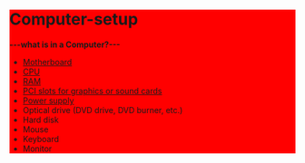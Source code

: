 <!DOCTYPE html>
<html>
     
  
  <div style="background:red;">
  <h1>
    Computer-setup
    </h1>
    
 **---what is in a Computer?---**
  
  <head>
    
   -  [Motherboard](https://the-tech-knight.com/what-does-a-motherboard-do-explained-in-simple-terms/#:~:text=1%20Motherboards%20Regulate%20the%20Voltage%20from%20the%20Power,Clock%20Chip%20for%20the%20CPU%20and%20GPU.%20?msclkid=09363298cfa011ecbeede22949d38afa) <br>
   -  [CPU](https://www.makeuseof.com/tag/cpu-technology-explained/#:~:text=It%20is%20the%20part%20of%20a%20computer%20that,and%20laptops%2C%20to%20smartphones%2C%20tablets%2C%20and%20smart%20TVs.?msclkid=39b954b4cfa011ec81c3b83512793e19) <br>
   -  [RAM](https://www.lifewire.com/what-is-random-access-memory-ram-2618159#:~:text=Random%20Access%20Memory%2C%20or%20RAM%20is%20the%20physical,directly%20off%20of%20a%20hard%20drive.%20See%20More?msclkid=68692a61cfa011ecb353ed69d2a1e0f1) <br>
   -  [PCI slots for graphics or sound cards](https://winstartechnologies.com/what-is-the-function-of-pci-slot/#:~:text=PCI%20stands%20for%20Peripheral%20Component%20Interconnect.%20This%20is,cards%2C%20Co-processors%2C%20and%20several%20other%20functional%20computer%20parts.?msclkid=9a400e7acfa011ec88fcf1ef2de2f3d9) <br>
   -  [Power supply](https://www.bing.com/search?q=what+does+the+Power+supply+do&qs=n&form=QBRE&sp=-1&pq=what+does+the+power+supply+do&sc=8-29&sk=&cvid=05633C096C674A59B590E51B6A0039E3) <br>
   -  Optical drive (DVD drive, DVD burner, etc.)[](https://www.bing.com/search?q=what+does+the+Optical+drive+%28DVD+drive%2C+DVD+burner%2C+etc.%29+do&qs=n&form=QBRE&sp=-1&pq=what+does+the+do&sc=8-16&sk=&cvid=AFB6A2651A454CDA9B388B9F287A2520
    ) <br>
   -  Hard disk <br>
   -  Mouse <br>
   -  Keyboard <br>
   -  Monitor <br>
   <head>
     
   

  
</html>
